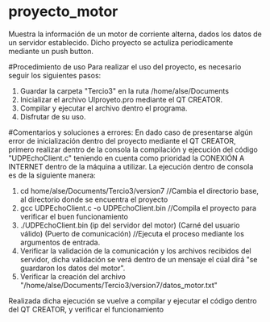 # proyecto_motor
Muestra la información de un motor de corriente alterna, dados los datos de un servidor establecido. Dicho proyecto se actuliza 
periodicamente mediante un push button.

#Procedimiento de uso
Para realizar el uso del proyecto, es necesario seguir los siguientes pasos:
  1. Guardar la carpeta "Tercio3" en la ruta /home/alse/Documents
  2. Inicializar el archivo UIproyeto.pro mediante el QT CREATOR.
  3. Compilar y ejecutar el archivo dentro el programa.
  4. Disfrutar de su uso.
  
#Comentarios y soluciones a errores:
En dado caso de presentarse algún error de inicialización dentro del proyecto mediante el QT CREATOR, primero realizar dentro 
de la consola la compilación y ejecución del código "UDPEchoClient.c" teniendo en cuenta como prioridad la CONEXIÓN
A INTERNET dentro de la máquina a utilizar. La ejecución dentro de consola es de la siguiente manera:

  1. cd home/alse/Documents/Tercio3/version7  //Cambia el directorio base, al directorio donde se encuentra el proyecto
  2. gcc UDPEchoClient.c -o UDPEchoClient.bin //Compila el proyecto para verificar el buen funcionamiento
  3. ./UDPEchoClient.bin (ip del servidor del motor) (Carné del usuario válido) (Puerto de comunicación) //Ejecuta el proceso mediante los      argumentos de entrada.
  4. Verificar la validación de la comunicación y los archivos recibidos del servidor, dicha validación se verá dentro de un mensaje
     el cúal dirá "se guardaron los datos del motor".
  5. Verificar la creación del archivo "/home/alse/Documents/Tercio3/version7/datos_motor.txt"
  
Realizada dicha ejecución se vuelve a compilar y ejecutar el código dentro del QT CREATOR, y verificar el funcionamiento
